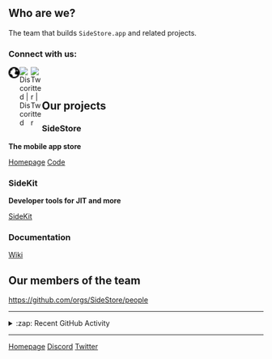 <!-- 
Docs: How to use GitHub README and actions to auto-generate embedded content.
https://github.com/anuraghazra/github-readme-stats
https://www.youtube.com/watch?v=n6d4KHSKqGk
https://github.com/rahuldkjain/github-profile-readme-generator
 -->

## Who are we?

The team that builds `SideStore.app` and related projects.

### Connect with us:

<!--
[![Website](https://img.shields.io/website?label=sidestore.io&style=for-the-badge&url=https://sidestore.io)](https://sidestore.io)
[![Twitter Follow](https://img.shields.io/twitter/follow/sidestore_io?color=1DA1F2&logo=twitter&style=for-the-badge)](https://twitter.com/intent/follow?original_referer=https%3A%2F%2Fgithub.com%2Fsidestore&screen_name=sidestore)
[![GitHub Followers](https://img.shields.io/github/followers/sidestore?style=for-the-badge)]()
[![GitHub Sponsors](https://img.shields.io/github/sponsors/sidestore?style=for-the-badge
)]() 
-->

[<img align="left" alt="sidestore.io" width="22px" src="https://raw.githubusercontent.com/iconic/open-iconic/master/svg/globe.svg" />][website]
[<img align="left" alt="Discord | Discord" width="22px" src="https://cdn.jsdelivr.net/npm/simple-icons@v3/icons/discord.svg" />][discord]
[<img align="left" alt="Twitter | Twitter" width="22px" src="https://cdn.jsdelivr.net/npm/simple-icons@v3/icons/twitter.svg" />][twitter]

<br />
<br />

## Our projects

### SideStore

__The mobile app store__

[Homepage][website]
[Code][git.sidestore]

### SideKit

__Developer tools for JIT and more__

[SideKit][git.sidekit]

### Documentation

[Wiki][wiki]

## Our members of the team

https://github.com/orgs/SideStore/people

---

<details>
  <summary>:zap: Recent GitHub Activity</summary>

<!--START_SECTION:activity-->
1. ❗️ Opened issue [#778](https://github.com/SideStore/SideStore/issues/778) in [SideStore/SideStore](https://github.com/SideStore/SideStore)
2. 🎉 Merged PR [#777](https://github.com/SideStore/SideStore/pull/777) in [SideStore/SideStore](https://github.com/SideStore/SideStore)
3. 💪 Opened PR [#777](https://github.com/SideStore/SideStore/pull/777) in [SideStore/SideStore](https://github.com/SideStore/SideStore)
4. 🎉 Merged PR [#776](https://github.com/SideStore/SideStore/pull/776) in [SideStore/SideStore](https://github.com/SideStore/SideStore)
5. 💪 Opened PR [#776](https://github.com/SideStore/SideStore/pull/776) in [SideStore/SideStore](https://github.com/SideStore/SideStore)
6. 🎉 Merged PR [#775](https://github.com/SideStore/SideStore/pull/775) in [SideStore/SideStore](https://github.com/SideStore/SideStore)
7. 🗣 Commented on [#775](https://github.com/SideStore/SideStore/issues/775) in [SideStore/SideStore](https://github.com/SideStore/SideStore)
8. 🗣 Commented on [#775](https://github.com/SideStore/SideStore/issues/775) in [SideStore/SideStore](https://github.com/SideStore/SideStore)
9. 🗣 Commented on [#775](https://github.com/SideStore/SideStore/issues/775) in [SideStore/SideStore](https://github.com/SideStore/SideStore)
10. 💪 Opened PR [#775](https://github.com/SideStore/SideStore/pull/775) in [SideStore/SideStore](https://github.com/SideStore/SideStore)
11. 🗣 Commented on [#699](https://github.com/SideStore/SideStore/issues/699) in [SideStore/SideStore](https://github.com/SideStore/SideStore)
12. 🗣 Commented on [#699](https://github.com/SideStore/SideStore/issues/699) in [SideStore/SideStore](https://github.com/SideStore/SideStore)
13. ❗️ Opened issue [#774](https://github.com/SideStore/SideStore/issues/774) in [SideStore/SideStore](https://github.com/SideStore/SideStore)
14. 🗣 Commented on [#699](https://github.com/SideStore/SideStore/issues/699) in [SideStore/SideStore](https://github.com/SideStore/SideStore)
15. 🗣 Commented on [#699](https://github.com/SideStore/SideStore/issues/699) in [SideStore/SideStore](https://github.com/SideStore/SideStore)
16. 🎉 Merged PR [#773](https://github.com/SideStore/SideStore/pull/773) in [SideStore/SideStore](https://github.com/SideStore/SideStore)
17. 🗣 Commented on [#773](https://github.com/SideStore/SideStore/issues/773) in [SideStore/SideStore](https://github.com/SideStore/SideStore)
18. 🗣 Commented on [#773](https://github.com/SideStore/SideStore/issues/773) in [SideStore/SideStore](https://github.com/SideStore/SideStore)
19. 🗣 Commented on [#773](https://github.com/SideStore/SideStore/issues/773) in [SideStore/SideStore](https://github.com/SideStore/SideStore)
20. 💪 Opened PR [#773](https://github.com/SideStore/SideStore/pull/773) in [SideStore/SideStore](https://github.com/SideStore/SideStore)
<!--END_SECTION:activity-->

</details>

---

[Homepage][patreon] [Discord][discord] [Twitter][twitter]

<!--
- [Patreon][patreon]
- [OpenCollective][opencollective]
- [YouTube][youtube]
-->

[website]: https://sidestore.io
[wiki]: https://wiki.sidestore.io
[twitter]: https://twitter.com/sidestore_io
[discord]: https://discord.gg/sidestore-949183273383395328
[youtube]: https://youtube.com/TODO
[patreon]: https://www.patreon.com/SideStore
[opencollective]: https://opencollective.com/TODO
[git.sidestore]: https://github.com/SideStore/SideStore/
[git.sidekit]: https://github.com/SideStore/SideKit

